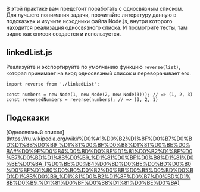 В этой практике вам предстоит поработать с односвязным списком. Для лучшего понимания задачи, прочитайте литературу данную в подсказках и изучите исходники файла Node.js, внутри которого находится реализация односвязного списка. И посмотрите тесты, там видно как список создается и используется.

## linkedList.js
Реализуйте и экспортируйте по умолчанию функцию `reverse(list)`, которая принимает на вход односвязный список и переворачивает его.

```import Node from './Node';
import reverse from './linkedList';

const numbers = new Node(1, new Node(2, new Node(3))); // => (1, 2, 3)
const reversedNumbers = reverse(numbers); // => (3, 2, 1)
```
## Подсказки
[Односвязный список](https://ru.wikipedia.org/wiki/%D0%A1%D0%B2%D1%8F%D0%B7%D0%BD%D1%8B%D0%B9_%D1%81%D0%BF%D0%B8%D1%81%D0%BE%D0%BA#%D0%9E%D0%B4%D0%BD%D0%BE%D1%81%D0%B2%D1%8F%D0%B7%D0%BD%D1%8B%D0%B9_%D1%81%D0%BF%D0%B8%D1%81%D0%BE%D0%BA_(%D0%BE%D0%B4%D0%BD%D0%BE%D0%BD%D0%B0%D0%BF%D1%80%D0%B0%D0%B2%D0%BB%D0%B5%D0%BD%D0%BD%D1%8B%D0%B9_%D1%81%D0%B2%D1%8F%D0%B7%D0%BD%D1%8B%D0%B9_%D1%81%D0%BF%D0%B8%D1%81%D0%BE%D0%BA)
